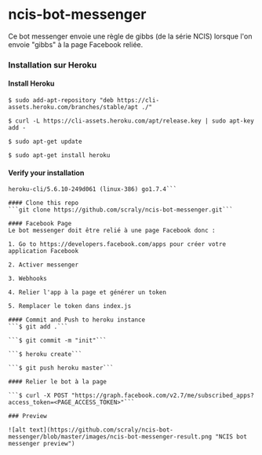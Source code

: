 # ncis-bot-messenger

Ce bot messenger envoie une règle de gibbs (de la série NCIS) lorsque l'on envoie "gibbs" à la page Facebook reliée.

### Installation sur Heroku

#### Install Heroku

```$ sudo add-apt-repository "deb https://cli-assets.heroku.com/branches/stable/apt ./"```

```$ curl -L https://cli-assets.heroku.com/apt/release.key | sudo apt-key add -```

```$ sudo apt-get update```

```$ sudo apt-get install heroku```

#### Verify your installation

```$ heroku --version
heroku-cli/5.6.10-249d061 (linux-386) go1.7.4```

#### Clone this repo
```git clone https://github.com/scraly/ncis-bot-messenger.git```

#### Facebook Page
Le bot messenger doit être relié à une page Facebook donc :

1. Go to https://developers.facebook.com/apps pour créer votre application Facebook

2. Activer messenger

3. Webhooks

4. Relier l'app à la page et générer un token

5. Remplacer le token dans index.js

#### Commit and Push to heroku instance
```$ git add .```

```$ git commit -m "init"```

```$ heroku create```

```$ git push heroku master```

#### Relier le bot à la page

```$ curl -X POST "https://graph.facebook.com/v2.7/me/subscribed_apps?access_token=<PAGE_ACCESS_TOKEN>"```

### Preview

![alt text](https://github.com/scraly/ncis-bot-messenger/blob/master/images/ncis-bot-messenger-result.png "NCIS bot messenger preview")
